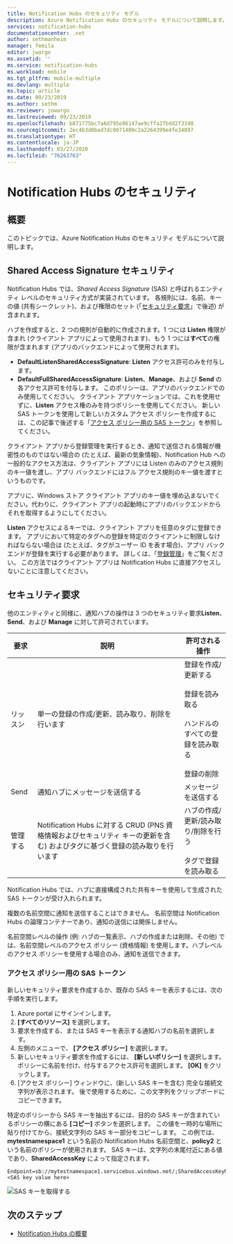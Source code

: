 ```yaml
---
title: Notification Hubs のセキュリティ モデル
description: Azure Notification Hubs のセキュリティ モデルについて説明します。
services: notification-hubs
documentationcenter: .net
author: sethmanheim
manager: femila
editor: jwargo
ms.assetid: ''
ms.service: notification-hubs
ms.workload: mobile
ms.tgt_pltfrm: mobile-multiple
ms.devlang: multiple
ms.topic: article
ms.date: 09/23/2019
ms.author: sethm
ms.reviewer: jowargo
ms.lastreviewed: 09/23/2019
ms.openlocfilehash: b871775bc7a6d795e86147ae9cffa27bdd2f3348
ms.sourcegitcommit: 2ec4b3d0bad7dc0071400c2a2264399e4fe34897
ms.translationtype: HT
ms.contentlocale: ja-JP
ms.lasthandoff: 03/27/2020
ms.locfileid: "76263763"
---
```

# <a name="notification-hubs-security"></a>Notification Hubs のセキュリティ

## <a name="overview"></a>概要

このトピックでは、Azure Notification Hubs のセキュリティ モデルについて説明します。

## <a name="shared-access-signature-security"></a>Shared Access Signature セキュリティ

Notification Hubs では、*Shared Access Signature* (SAS) と呼ばれるエンティティ レベルのセキュリティ方式が実装されています。 各規則には、名前、キーの値 (共有シークレット)、および権限のセット (「[セキュリティ要求](#security-claims)」で後述) が含まれます。 

ハブを作成すると、2 つの規則が自動的に作成されます。1 つには **Listen** 権限が含まれ (クライアント アプリによって使用されます)、もう 1 つには**すべて**の権限が含まれます (アプリのバックエンドによって使用されます)。

- **DefaultListenSharedAccessSignature**: **Listen** アクセス許可のみを付与します。
- **DefaultFullSharedAccessSignature**: **Listen**、**Manage**、および **Send** の各アクセス許可を付与します。 このポリシーは、アプリのバックエンドでのみ使用してください。 クライアント アプリケーションでは、これを使用せずに、**Listen** アクセス権のみを持つポリシーを使用してください。 新しい SAS トークンを使用して新しいカスタム アクセス ポリシーを作成するには、この記事で後述する「[アクセス ポリシー用の SAS トークン](#sas-tokens-for-access-policies)」を参照してください。

クライアント アプリから登録管理を実行するとき、通知で送信される情報が機密性のものではない場合の (たとえば、最新の気象情報)、Notification Hub への一般的なアクセス方法は、クライアント アプリには Listen のみのアクセス規則のキー値を渡し、アプリ バックエンドにはフル アクセス規則のキー値を渡すというものです。

アプリに、Windows ストア クライアント アプリのキー値を埋め込まないでください。代わりに、クライアント アプリの起動時にアプリのバックエンドからそれを取得するようにしてください。

**Listen** アクセスによるキーでは、クライアント アプリを任意のタグに登録できます。 アプリにおいて特定のタグへの登録を特定のクライアントに制限しなければならない場合は (たとえば、タグがユーザー ID を表す場合)、アプリ バックエンドが登録を実行する必要があります。 詳しくは、「[登録管理](notification-hubs-push-notification-registration-management.md)」をご覧ください。 この方法ではクライアント アプリは Notification Hubs に直接アクセスしないことに注意してください。

## <a name="security-claims"></a>セキュリティ要求

他のエンティティと同様に、通知ハブの操作は 3 つのセキュリティ要求**Listen**、**Send**、および **Manage** に対して許可されています。

| 要求   | 説明                                          | 許可される操作 |
| ------- | ---------------------------------------------------- | ------------------ |
| リッスン  | 単一の登録の作成/更新、読み取り、削除を行います | 登録を作成/更新する<br><br>登録を読み取る<br><br>ハンドルのすべての登録を読み取る<br><br>登録の削除 |
| Send    | 通知ハブにメッセージを送信する                | メッセージを送信する |
| 管理する  | Notification Hubs に対する CRUD (PNS 資格情報およびセキュリティ キーの更新を含む) およびタグに基づく登録の読み取りを行います |ハブの作成/更新/読み取り/削除を行う<br><br>タグで登録を読み取る |

Notification Hubs では、ハブに直接構成された共有キーを使用して生成された SAS トークンが受け入れられます。

複数の名前空間に通知を送信することはできません。 名前空間は Notification Hubs の論理コンテナーであり、通知の送信には関係しません。

名前空間レベルの操作 (例: ハブの一覧表示、ハブの作成または削除、その他) では、名前空間レベルのアクセス ポリシー (資格情報) を使用します。ハブレベルのアクセス ポリシーを使用する場合のみ、通知を送信できます。

### <a name="sas-tokens-for-access-policies"></a>アクセス ポリシー用の SAS トークン

新しいセキュリティ要求を作成するか、既存の SAS キーを表示するには、次の手順を実行します。

1. Azure portal にサインインします。
2. **[すべてのリソース]** を選択します。
3. 要求を作成する、または SAS キーを表示する通知ハブの名前を選択します。
4. 左側のメニューで、 **[アクセス ポリシー]** を選択します。
5. 新しいセキュリティ要求を作成するには、 **[新しいポリシー]** を選択します。 ポリシーに名前を付け、付与するアクセス許可を選択します。 **[OK]** をクリックします。
6. [アクセス ポリシー] ウィンドウに、(新しい SAS キーを含む) 完全な接続文字列が表示されます。 後で使用するために、この文字列をクリップボードにコピーできます。

特定のポリシーから SAS キーを抽出するには、目的の SAS キーが含まれているポリシーの横にある **[コピー]** ボタンを選択します。 この値を一時的な場所に貼り付けてから、接続文字列の SAS キー部分をコピーします。 この例では、**mytestnamespace1** という名前の Notification Hubs 名前空間と、**policy2** という名前のポリシーが使用されます。 SAS キーは、文字列の末尾付近にある値であり、**SharedAccessKey** によって指定されます。

```shell
Endpoint=sb://mytestnamespace1.servicebus.windows.net/;SharedAccessKeyName=policy2;SharedAccessKey=<SAS key value here>
```

![SAS キーを取得する](media/notification-hubs-push-notification-security/access1.png)

## <a name="next-steps"></a>次のステップ

- [Notification Hubs の概要](notification-hubs-push-notification-overview.md)
